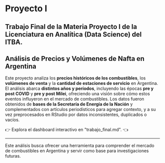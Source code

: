 # Proyecto I  
## Trabajo Final de la Materia Proyecto I de la Licenciatura en Analítica (Data Science) del ITBA.  
## Análisis de Precios y Volúmenes de Nafta en Argentina  

Este proyecto analiza los **precios históricos de los combustibles**, los **volúmenes de venta** y la **cantidad de estaciones de servicio** en Argentina. El análisis abarca **distintos años y períodos**, incluyendo las épocas **pre y post COVID** y **pre y post Milei**, ofreciendo una visión sobre cómo estos eventos influyeron en el mercado de combustibles. Los datos fueron obtenidos de **bases de la Secretaría de Energía de la Nación** y complementados con artículos periodísticos para agregar contexto, y a su vez preprocesados en RStudio por datos inconsistentes, duplicados o vacíos. 

👉 Explora el dashboard interactivo en "trabajo_final.md". 👈  

---  
Este análisis busca ofrecer una herramienta para comprender el mercado de combustibles en Argentina y servir como base para investigaciones futuras.
